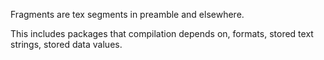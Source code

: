 Fragments are tex segments in preamble and elsewhere.

This includes packages that compilation depends on, formats, stored text strings, stored data values. 
